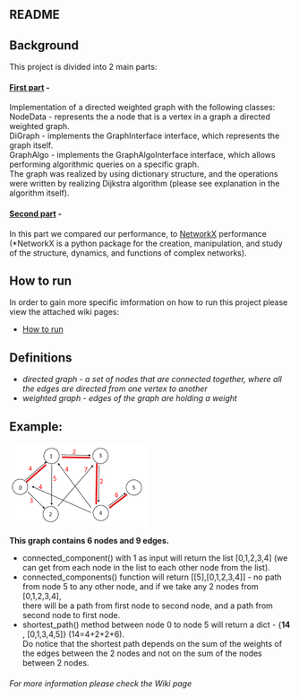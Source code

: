 ## README

## Background <br />

This project is divided into 2 main parts:<br />

#### <ins>First part</ins> -
Implementation of a directed weighted graph with the following classes: <br />
NodeData - represents the a node that is a vertex in a graph a directed weighted graph. <br />
DiGraph - implements the GraphInterface interface, which represents the graph itself. <br />
GraphAlgo - implements the GraphAlgoInterface interface, which allows performing algorithmic queries on a specific graph. <br />
The graph was realized by using dictionary structure, and the operations were written by realizing Dijkstra algorithm (please see explanation in the algorithm itself). <br />
#### <ins>Second part</ins> -
In this part we compared our performance, to [NetworkX](https://networkx.org/) performance (*NetworkX is a python package for the creation, manipulation, and study of the structure, dynamics, and functions of complex networks).

## How to run
In order to gain more specific imformation on how to run this project please view the attached wiki pages:
- [How to run](https://github.com/MayanBashan/Ex3/wiki/How-To-Run-Weighted-&-Directed-Graph)

## Definitions
 * *directed graph - a set of nodes that are connected together, where all the edges are directed from one vertex to another*
 * *weighted graph - edges of the graph are holding a weight*
  
## Example:
 
![](data/dw_graph_image.png)
 
**This graph contains 6 nodes and 9 edges.**
- connected_component() with 1 as input will return the list [0,1,2,3,4] (we can get from each node in the list to each other node from the list).<br />
- connected_components() function will return [[5],[0,1,2,3,4]] - no path from node 5 to any other node, and if we take any 2 nodes from [0,1,2,3,4], <br />
  there will be a path from first node to second node, and a path from second node to first node.<br />
- shortest_path() method between node 0 to node 5 will return a dict - {**14** , [0,1,3,4,5]} (14=4+2+2+6).<br />
Do notice that the shortest path depends on the sum of the weights of the edges between the 2 nodes
and not on the sum of the nodes between 2 nodes.

###### For more information please check the Wiki page
